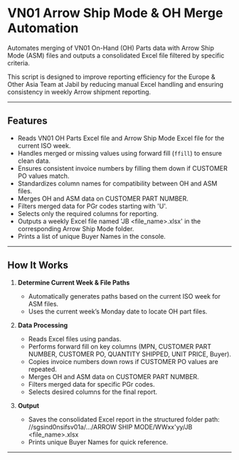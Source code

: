 # VN01 Arrow Ship Mode & OH Merge Automation

Automates merging of VN01 On-Hand (OH) Parts data with Arrow Ship Mode (ASM) files and outputs a consolidated Excel file filtered by specific criteria.

This script is designed to improve reporting efficiency for the Europe & Other Asia Team at Jabil by reducing manual Excel handling and ensuring consistency in weekly Arrow shipment reporting.

---

## Features

- Reads VN01 OH Parts Excel file and Arrow Ship Mode Excel file for the current ISO week.
- Handles merged or missing values using forward fill (`ffill`) to ensure clean data.
- Ensures consistent invoice numbers by filling them down if CUSTOMER PO values match.
- Standardizes column names for compatibility between OH and ASM files.
- Merges OH and ASM data on CUSTOMER PART NUMBER.
- Filters merged data for PGr codes starting with 'U'.
- Selects only the required columns for reporting.
- Outputs a weekly Excel file named 'JB <file_name>.xlsx' in the corresponding Arrow Ship Mode folder.
- Prints a list of unique Buyer Names in the console.

---

## How It Works

1. **Determine Current Week & File Paths**
   - Automatically generates paths based on the current ISO week for ASM files.
   - Uses the current week’s Monday date to locate OH part files.

2. **Data Processing**
   - Reads Excel files using pandas.
   - Performs forward fill on key columns (MPN, CUSTOMER PART NUMBER, CUSTOMER PO, QUANTITY SHIPPED, UNIT PRICE, Buyer).
   - Copies invoice numbers down rows if CUSTOMER PO values are repeated.
   - Merges OH and ASM data on CUSTOMER PART NUMBER.
   - Filters merged data for specific PGr codes.
   - Selects desired columns for the final report.

3. **Output**
   - Saves the consolidated Excel report in the structured folder path:
     //sgsind0nsifsv01a/.../ARROW SHIP MODE/WWxx'yy/JB <file_name>.xlsx
   - Prints unique Buyer Names for quick reference.
  
  ---
